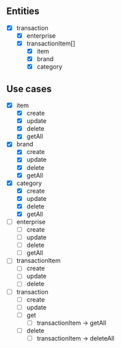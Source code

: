 ## Entities
- [x] transaction
  - [x] enterprise
  - [x] transactionItem[]
    - [x] item
    - [x] brand
    - [x] category

## Use cases
- [x] item
  - [x] create
  - [x] update
  - [x] delete
  - [x] getAll
- [x] brand
  - [x] create
  - [x] update
  - [x] delete
  - [x] getAll
- [x] category
  - [x] create
  - [x] update
  - [x] delete
  - [x] getAll
- [ ] enterprise
  - [ ] create
  - [ ] update
  - [ ] delete
  - [ ] getAll
- [ ] transactionItem
  - [ ] create
  - [ ] update
  - [ ] delete
- [ ] transaction
  - [ ] create
  - [ ] update
  - [ ] get
    - [ ] transactionItem -> getAll
  - [ ] delete
    - [ ] transactionItem -> deleteAll